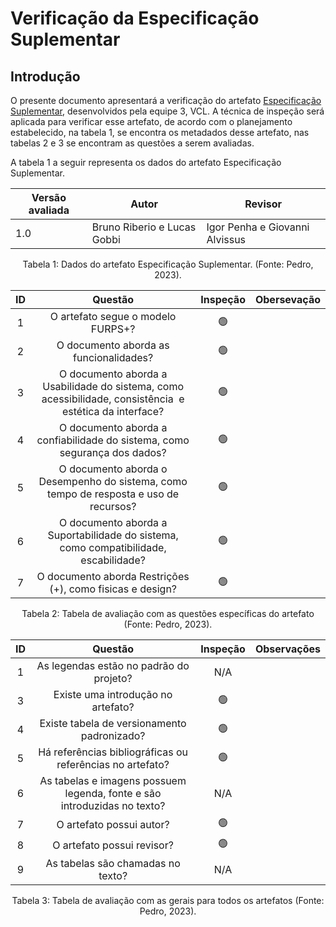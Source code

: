 # Verificação da Especificação Suplementar

## Introdução

O presente documento apresentará a verificação do artefato [Especificação Suplementar](https://requisitos-de-software.github.io/2023.1-VLC/#/modelagem/especificacao_suplementar), desenvolvidos pela equipe 3, VCL. A técnica de inspeção será aplicada para verificar esse artefato, de acordo com o planejamento estabelecido, na tabela 1, se encontra os metadados desse artefato, nas tabelas 2 e 3 se encontram as questões a serem avaliadas.

A tabela 1 a seguir representa os dados do artefato Especificação Suplementar.

| Versão avaliada | Autor                       | Revisor                        |
| ---------------- | --------------------------- | ------------------------------ |
| 1.0              | Bruno Riberio e Lucas Gobbi | Igor Penha e Giovanni Alvissus |

<div style="text-align: center">
<p> Tabela 1: Dados do artefato Especificação Suplementar. (Fonte: Pedro, 2023). </p>
</div>

| ID |                                                   Questão                                                   | Inspeção | Obersevação |
| :-: | :----------------------------------------------------------------------------------------------------------: | :--------: | ------------- |
| 1 |                                      O artefato segue o modelo FURPS+?                                      |     🟢     |               |
| 2 |                                    O documento aborda as funcionalidades?                                    |     🟢     |               |
| 3 | O documento aborda a Usabilidade do sistema, como acessibilidade, consistência  e estética da interface? |     🟢     |               |
| 4 |                  O documento aborda a confiabilidade do sistema, como segurança dos dados?                  |     🟢     |               |
| 5 |            O documento aborda o Desempenho do sistema, como tempo de resposta e uso de recursos?            |     🟢     |               |
| 6 |            O documento aborda a Suportabilidade do sistema, como compatibilidade, escabilidade?            |     🟢     |               |
| 7 |                         O documento aborda Restrições (+), como fisicas e design?                         |     🟢     |               |

<div style="text-align: center">
<p> Tabela 2: Tabela de avaliação com as questões específicas do artefato (Fonte: Pedro, 2023). </p>
</div>

| ID |                                 Questão                                 | Inspeção | Observações |
| :-: | :-----------------------------------------------------------------------: | :--------: | ------------- |
| 1 |                 As legendas estão no padrão do projeto?                 |    N/A    |               |
| 3 |                   Existe uma introdução no artefato?                   |     🟢     |               |
| 4 |                Existe tabela de versionamento padronizado?                |     🟢     |               |
| 5 |      Há referências bibliográficas ou referências no artefato?      |     🟢     |               |
| 6 | As tabelas e imagens possuem legenda, fonte e são introduzidas no texto? |    N/A    |               |
| 7 |                         O artefato possui autor?                         |     🟢     |               |
| 8 |                        O artefato possui revisor?                        |     🟢     |               |
| 9 |                    As tabelas são chamadas no texto?                    |    N/A    |               |

<div style="text-align: center">
<p> Tabela 3: Tabela de avaliação com as gerais para todos os artefatos (Fonte: Pedro, 2023). </p>
</div>
